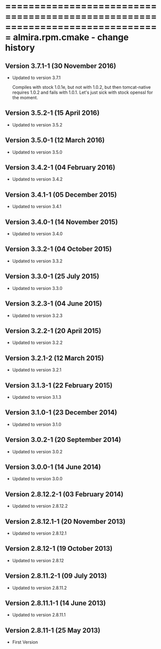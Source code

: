 ===============================================================================
almira.rpm.cmake - change history
===============================================================================

Version 3.7.1-1 (30 November 2016)
----------------------------------
* Updated to version 3.7.1

	Compiles with stock 1.0.1e, but not with 1.0.2, but then tomcat-native requires
	1.0.2 and fails with 1.0.1. Let's just sick with stock openssl for the moment.


Version 3.5.2-1 (15 April 2016)
-------------------------------
* Updated to version 3.5.2


Version 3.5.0-1 (12 March 2016)
-------------------------------
* Updated to version 3.5.0


Version 3.4.2-1 (04 February 2016)
----------------------------------
* Updated to version 3.4.2


Version 3.4.1-1 (05 December 2015)
----------------------------------
* Updated to version 3.4.1


Version 3.4.0-1 (14 November 2015)
----------------------------------
* Updated to version 3.4.0


Version 3.3.2-1 (04 October 2015)
---------------------------------
* Updated to version 3.3.2


Version 3.3.0-1 (25 July 2015)
------------------------------
* Updated to version 3.3.0


Version 3.2.3-1 (04 June 2015)
------------------------------
* Updated to version 3.2.3


Version 3.2.2-1 (20 April 2015)
-------------------------------
* Updated to version 3.2.2


Version 3.2.1-2 (12 March 2015)
-------------------------------
* Updated to version 3.2.1


Version 3.1.3-1 (22 February 2015)
----------------------------------
* Updated to version 3.1.3


Version 3.1.0-1 (23 December 2014)
----------------------------------
* Updated to version 3.1.0


Version 3.0.2-1 (20 September 2014)
-----------------------------------
* Updated to version 3.0.2


Version 3.0.0-1 (14 June 2014)
------------------------------
* Updated to version 3.0.0


Version 2.8.12.2-1 (03 February 2014)
-------------------------------------
* Updated to version 2.8.12.2


Version 2.8.12.1-1 (20 November 2013)
-------------------------------------
* Updated to version 2.8.12.1


Version 2.8.12-1 (19 October 2013)
----------------------------------
* Updated to version 2.8.12


Version 2.8.11.2-1 (09 July 2013)
---------------------------------
* Updated to version 2.8.11.2


Version 2.8.11.1-1 (14 June 2013)
---------------------------------
* Updated to version 2.8.11.1


Version 2.8.11-1 (25 May 2013)
------------------------------
* First Version
